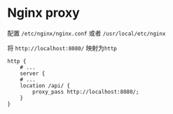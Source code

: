 # Nginx proxy

配置 `/etc/nginx/nginx.conf` 或者 `/usr/local/etc/nginx`

将 `http://localhost:8080/` 映射为`http`

```nginx
http {
    # ...
    server {
    # ...
    location /api/ {
        proxy_pass http://localhost:8080/;
    }
}
```

